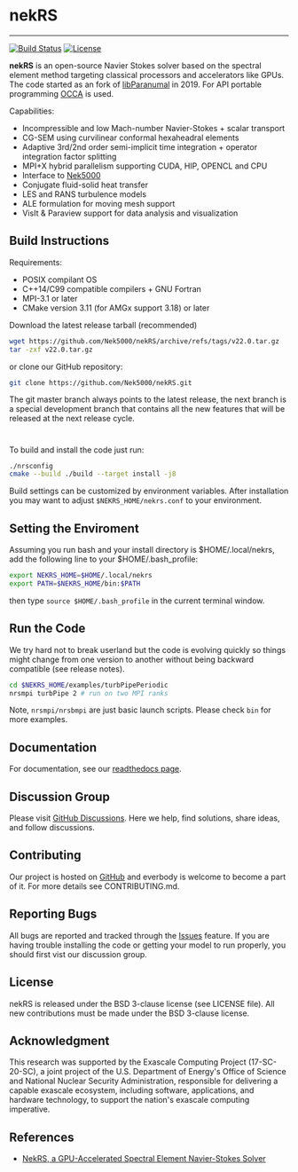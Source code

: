 # nekRS

-----------------

[![Build Status](https://travis-ci.com/Nek5000/nekRS.svg?branch=master)](https://travis-ci.com/Nek5000/nekRS)
[![License](https://img.shields.io/badge/License-BSD%203--Clause-orange.svg)](https://opensource.org/licenses/BSD-3-Clause)

**nekRS** is an open-source Navier Stokes solver based on the spectral element method targeting classical processors and accelerators like GPUs. The code started as an fork of [libParanumal](https://github.com/paranumal/libparanumal) in 2019. For API portable programming [OCCA](https://github.com/libocca/occa) is used.  

Capabilities:

* Incompressible and low Mach-number Navier-Stokes + scalar transport 
* CG-SEM using curvilinear conformal hexaheadral elements 
* Adaptive 3rd/2nd order semi-implicit time integration + operator integration factor splitting
* MPI+X hybrid parallelism supporting CUDA, HIP, OPENCL and CPU
* Interface to [Nek5000](https://github.com/Nek5000/Nek5000) 
* Conjugate fluid-solid heat transfer
* LES and RANS turbulence models
* ALE formulation for moving mesh support
* VisIt & Paraview support for data analysis and visualization

## Build Instructions

Requirements:
* POSIX compilant OS
* C++14/C99 compatible compilers + GNU Fortran
* MPI-3.1 or later
* CMake version 3.11 (for AMGx support 3.18) or later 

Download the latest release tarball (recommended)

```sh
wget https://github.com/Nek5000/nekRS/archive/refs/tags/v22.0.tar.gz 
tar -zxf v22.0.tar.gz 
```

or clone our GitHub repository:

```sh
git clone https://github.com/Nek5000/nekRS.git
```
The git master branch always points to the latest release, the next branch
is a special development branch that contains all the new features that will be released at the next release cycle.

#
To build and install the code just run:

```sh
./nrsconfig
cmake --build ./build --target install -j8
```
Build settings can be customized by environment variables. 
After installation you may want to adjust `$NEKRS_HOME/nekrs.conf` to your environment.

## Setting the Enviroment

Assuming you run bash and your install directory is $HOME/.local/nekrs, 
add the following line to your $HOME/.bash_profile:

```sh
export NEKRS_HOME=$HOME/.local/nekrs
export PATH=$NEKRS_HOME/bin:$PATH
```
then type `source $HOME/.bash_profile` in the current terminal window. 

## Run the Code

We try hard not to break userland but the code is evolving quickly so things might change from one version to another without being backward compatible (see release notes). 

```sh
cd $NEKRS_HOME/examples/turbPipePeriodic
nrsmpi turbPipe 2 # run on two MPI ranks
```
Note, `nrsmpi/nrsbmpi` are just basic launch scripts. Please check `bin` for more examples.

## Documentation 
For documentation, see our [readthedocs page](https://nekrs.readthedocs.io/en/latest/).

## Discussion Group
Please visit [GitHub Discussions](https://github.com/Nek5000/nekRS/discussions). Here we help, find solutions, share ideas, and follow discussions.

## Contributing
Our project is hosted on [GitHub](https://github.com/Nek5000/nekRS) and everbody is welcome to become a part of it.
For more details see CONTRIBUTING.md.

## Reporting Bugs
All bugs are reported and tracked through the [Issues](https://github.com/Nek5000/nekRS/issues) feature. If you are having trouble installing the code or getting your model to run properly, you should first vist our discussion group.

## License
nekRS is released under the BSD 3-clause license (see LICENSE file). 
All new contributions must be made under the BSD 3-clause license.

## Acknowledgment
This research was supported by the Exascale Computing Project (17-SC-20-SC), 
a joint project of the U.S. Department of Energy's Office of Science and National Nuclear Security 
Administration, responsible for delivering a capable exascale ecosystem, including software, 
applications, and hardware technology, to support the nation's exascale computing imperative.

## References
* [NekRS, a GPU-Accelerated Spectral Element Navier-Stokes Solver](https://arxiv.org/abs/2104.05829) 
